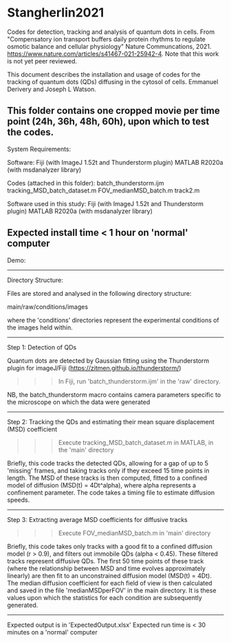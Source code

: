 # Stangherlin2021
Codes for detection, tracking and analysis of quantum dots in cells.
From "Compensatory ion transport buffers daily protein rhythms to regulate osmotic balance and cellular physiology"
Nature Communcations, 2021.
https://www.nature.com/articles/s41467-021-25942-4.
Note that this work is not yet peer reviewed.


This document describes the installation and usage of codes for the tracking of quantum dots (QDs) diffusing in the cytosol of cells.
Emmanuel Derivery and Joseph L Watson.


This folder contains one cropped movie per time point (24h, 36h, 48h, 60h), upon which to test the codes.
-------------------------------------------------------------------------------------------------------------------------------------


System Requirements:

Software:
Fiji (with ImageJ 1.52t and Thunderstorm plugin)
MATLAB R2020a (with msdanalyzer library)

Codes (attached in this folder):
batch_thunderstorm.ijm
tracking_MSD_batch_dataset.m
FOV_medianMSD_batch.m
track2.m


Software used in this study:
Fiji (with ImageJ 1.52t and Thunderstorm plugin)
MATLAB R2020a (with msdanalyzer library)

Expected install time < 1 hour on 'normal' computer
-------------------------------------------------------------------------------------------------------------------------------------

Demo:

-------------------------------------------------------------------------------------------------------------------------------------

Directory Structure:

Files are stored and analysed in the following directory structure:

main/raw/conditions/images

where the 'conditions' directories represent the experimental conditions of the images held within.


-------------------------------------------------------------------------------------------------------------------------------------


Step 1: Detection of QDs

Quantum dots are detected by Gaussian fitting using the Thunderstorm plugin for imageJ/Fiji (https://zitmen.github.io/thunderstorm/)

>>> In Fiji, run 'batch_thunderstorm.ijm' in the 'raw' directory.

NB, the batch_thunderstorm macro contains camera parameters specific to the microscope on which the data were generated


-------------------------------------------------------------------------------------------------------------------------------------


Step 2: Tracking the QDs and estimating their mean square displacement (MSD) coefficient

>>> Execute tracking_MSD_batch_dataset.m in MATLAB, in the 'main' directory

Briefly, this code tracks the detected QDs, allowing for a gap of up to 5 'missing' frames, and taking tracks only if they exceed 15 time points in length.
The MSD of these tracks is then computed, fitted to a confined model of diffusion (MSD(t) = 4Dt^alpha), where alpha represents a confinement parameter. 
The code takes a timing file to estimate diffusion speeds.


-------------------------------------------------------------------------------------------------------------------------------------


Step 3: Extracting average MSD coefficients for diffusive tracks

>>> Execute FOV_medianMSD_batch.m in 'main' directory

Briefly, this code takes only tracks with a good fit to a confined diffusion model (r > 0.9), and filters out immobile QDs (alpha < 0.45). These filtered tracks
represent diffusive QDs. The first 50 time points of these track (where the relationship between MSD and time evolves approximately linearly) are then fit 
to an unconstrained diffusion model (MSD(t) = 4Dt). The median diffusion coefficient for each field of view is then calculated and saved in the file 
'medianMSDperFOV' in the main directory. It is these values upon which the statistics for each condition are subsequently generated.


-------------------------------------------------------------------------------------------------------------------------------------

Expected output is in 'ExpectedOutput.xlsx'
Expected run time is < 30 minutes on a 'normal' computer


